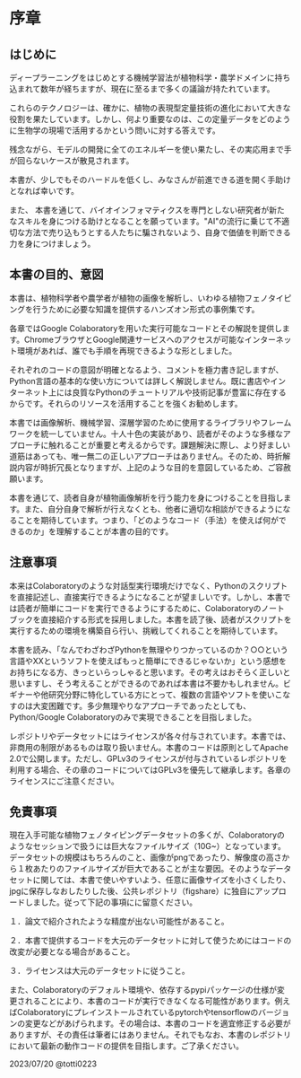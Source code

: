 # 序章
## はじめに

ディープラーニングをはじめとする機械学習法が植物科学・農学ドメインに持ち込まれて数年が経ちますが、現在に至るまで多くの議論が持たれています。

これらのテクノロジーは、確かに、植物の表現型定量技術の進化において大きな役割を果たしています。しかし、何より重要なのは、この定量データをどのように生物学の現場で活用するかという問いに対する答えです。

残念ながら、モデルの開発に全てのエネルギーを使い果たし、その実応用まで手が回らないケースが散見されます。

本書が、少しでもそのハードルを低くし、みなさんが前進できる道を開く手助けとなれば幸いです。

また、 本書を通じて、バイオインフォマティクスを専門としない研究者が新たなスキルを身につける助けとなることを願っています。"AI"の流行に乗じて不適切な方法で売り込もうとする人たちに騙されないよう、自身で価値を判断できる力を身につけましょう。

## 本書の目的、意図

本書は、植物科学者や農学者が植物の画像を解析し、いわゆる植物フェノタイピングを行うために必要な知識を提供するハンズオン形式の事例集です。

 各章ではGoogle Colaboratoryを用いた実行可能なコードとその解説を提供します。ChromeブラウザとGoogle関連サービスへのアクセスが可能なインターネット環境があれば、誰でも手順を再現できるような形としました。

それぞれのコードの意図が明確となるよう、コメントを極力書き記しますが、Python言語の基本的な使い方については詳しく解説しません。既に書店やインターネット上には良質なPythonのチュートリアルや技術記事が豊富に存在するからです。それらのリソースを活用することを強くお勧めします。

本書では画像解析、機械学習、深層学習のために使用するライブラリやフレームワークを統一していません。十人十色の実装があり、読者がそのような多様なアプローチに触れることが重要と考えるからです。課題解決に際し、より好ましい道筋はあっても、唯一無二の正しいアプローチはありません。そのため、時折解説内容が時折冗長となりますが、上記のような目的を意図しているため、ご容赦願います。

本書を通じて、読者自身が植物画像解析を行う能力を身につけることを目指します。また、自分自身で解析が行えなくとも、他者に適切な相談ができるようになることを期待しています。つまり、「どのようなコード（手法）を使えば何ができるのか」を理解することが本書の目的です。

## 注意事項
本来はColaboratoryのような対話型実行環境だけでなく、Pythonのスクリプトを直接記述し、直接実行できるようになることが望ましいです。しかし、本書では読者が簡単にコードを実行できるようにするために、Colaboratoryのノートブックを直接紹介する形式を採用しました。本書を読了後、読者がスクリプトを実行するための環境を構築自ら行い、挑戦してくれることを期待しています。

本書を読み、「なんでわざわざPythonを無理やりつかっているのか？○○という言語やXXというソフトを使えばもっと簡単にできるじゃないか」という感想をお持ちになる方、きっといらっしゃると思います。その考えはおそらく正しいと思いますし、そう考えることができるのであれば本書は不要かもしれません。ビギナーや他研究分野に特化している方にとって、複数の言語やソフトを使いこなすのは大変困難です。多少無理やりなアプローチであったとしても、Python/Google Colaboratoryのみで実現できることを目指しました。

レポジトリやデータセットにはライセンスが各々付与されています。本書では、非商用の制限があるものは取り扱いません。本書のコードは原則としてApache 2.0で公開します。ただし、GPLv3のライセンスが付与されているレポジトリを利用する場合、その章のコードについてはGPLv3を優先して継承します。各章のライセンスにご注意ください。

## 免責事項
現在入手可能な植物フェノタイピングデータセットの多くが、Colaboratoryのようなセッションで扱うには巨大なファイルサイズ（10G~）となっています。データセットの規模はもちろんのこと、画像がpngであったり、解像度の高さから１枚あたりのファイルサイズが巨大であることが主な要因。そのようなデータセットに関しては、本書で使いやすいよう、任意に画像サイズを小さくしたり、jpgに保存しなおしたりした後、公共レポジトリ（figshare）に独自にアップロードしました。従って下記の事項にに留意ください。

１．論文で紹介されたような精度が出ない可能性があること。

２．本書で提供するコードを大元のデータセットに対して使うためにはコードの改変が必要となる場合があること。

３．ライセンスは大元のデータセットに従うこと。

また、Colaboratoryのデフォルト環境や、依存するpypiパッケージの仕様が変更されることにより、本書のコードが実行できなくなる可能性があります。例えばColaboratoryにプレインストールされているpytorchやtensorflowのバージョンの変更などがあげられます。その場合は、本書のコードを適宜修正する必要がありますが、その責任は筆者にはありません。それでもなお、本書のレポジトリにおいて最新の動作コードの提供を目指します。ご了承ください。

2023/07/20 @totti0223